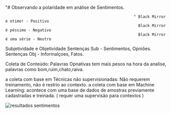 "# Observando a polaridade em análise de Sentimentos.

                                                            " Black Mirror é otimo! - Positivo
                                                              Black Mirror é péssimo - Negativo
                                                              Black Mirror é uma série - Neutro

Subjetividade e Objetividade
Sentenças Sub - Sentimentos, Opniões.
Sentenças Obj - Informalçoes, Fatos. 

Coleta de Conteúdo: Palavras Opnativas tem mais pesos na hora da analise, palavras como bom,ruim,chato,raiva.

a coleta com base em Técnicas não supervisionadas: Não requerem treinamento, não é restrio ao contexto.
a coleta com base em Machine Learning: acontece com uma base de dados de amostras previamente cadastradas e treinada. ( requer uma supervisão para contextos )


![resultados sentimentos](https://user-images.githubusercontent.com/79919310/200978062-a75c27f9-2187-4e52-a226-51ad0087b670.JPG)
